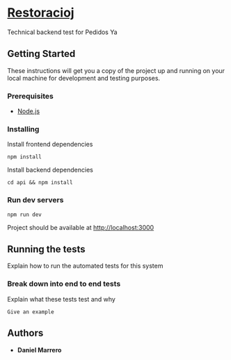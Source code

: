# [Restoracioj](https://translate.google.es/#eo/es/Restoracioj)

Technical backend test for Pedidos Ya

## Getting Started

These instructions will get you a copy of the project up and running on your local machine for development and testing purposes.

### Prerequisites

* [Node.js](https://nodejs.org/es/)

### Installing

Install frontend dependencies

```
npm install
```

Install backend dependencies

```
cd api && npm install
```

### Run dev servers

```
npm run dev
```

Project should be available at [http://localhost:3000](http://localhost:3000)

## Running the tests

Explain how to run the automated tests for this system

### Break down into end to end tests

Explain what these tests test and why

```
Give an example
```

## Authors

* **Daniel Marrero**
